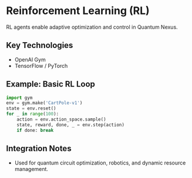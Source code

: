 # Reinforcement Learning (RL)

RL agents enable adaptive optimization and control in Quantum Nexus.

## Key Technologies
- OpenAI Gym
- TensorFlow / PyTorch

## Example: Basic RL Loop
```python
import gym
env = gym.make('CartPole-v1')
state = env.reset()
for _ in range(100):
    action = env.action_space.sample()
    state, reward, done, _ = env.step(action)
    if done: break
```

## Integration Notes
- Used for quantum circuit optimization, robotics, and dynamic resource management.
